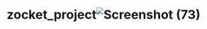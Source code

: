 # zocket_project![Screenshot (73)](https://github.com/vikassharma011/zocket_project/assets/67600288/3148e2a3-d984-41ef-aef4-8282f46a20a3)
